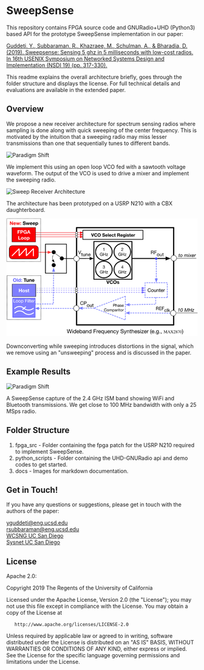 # SweepSense

This repository contains FPGA source code and GNURadio+UHD (Python3) based
API for the prototype SweepSense implementation in our paper:   

[Guddeti, Y., Subbaraman, R., Khazraee, M., Schulman, A., & Bharadia, D. (2019). 
Sweepsense: Sensing 5 ghz in 5 milliseconds with low-cost radios. 
In 16th USENIX Symposium on Networked Systems Design and Implementation (NSDI 19) (pp. 317-330).](https://www.usenix.org/conference/nsdi19/presentation/guddeti "Go to paper!")

This readme explains the overall architecture briefly, goes through the folder structure and displays the license.
For full technical details and evaluations are available in the extended paper.

## Overview

We propose a new receiver architecture for spectrum sensing radios where sampling
is done along with quick sweeping of the center frequency. This is motivated by
the intuition that a sweeping radio may miss lesser transmissions than one that
sequentially tunes to different bands.

![][par_shift]

We implement this using an open loop VCO fed with a sawtooth voltage waveform. The
output of the VCO is used to drive a mixer and implement the sweeping radio.

![][sweep_arch]

The architecture has been prototyped on a USRP N210 with a CBX daughterboard.


![VCO Core Sweeping Architecture][vco_core_swp]


Downconverting while sweeping introduces distortions in the signal, which we remove
using an "unsweeping" process and is discussed in the paper.


[sweep_arch]: ./docs/figure_2.png "Sweep Receiver Architecture"
[vco_core_swp]: ./docs/freqsynth.png "VCO Core Sweeping Architecture"
[par_shift]: ./docs/figure_1.png "Paradigm Shift"

## Example Results

![][ism_cap]

A SweepSense capture of the 2.4 GHz ISM band showing WiFi and Bluetooth transmissions. 
We get close to 100 MHz bandwidth with only a 25 MSps radio.

[ism_cap]: ./docs/figure_3.png "Paradigm Shift"


## Folder Structure

1. fpga_src - Folder containing the fpga patch for the USRP N210 required to implement SweepSense.   
2. python_scripts - Folder containing the UHD-GNURadio api and demo codes to get started.
3. docs - Images for markdown documentation.

## Get in Touch!

If you have any questions or suggestions, please get in touch with the authors of the paper:

yguddeti@eng.ucsd.edu    
rsubbaraman@eng.ucsd.edu    
[WCSNG UC San Diego](http://wcsng.ucsd.edu/)  
[Sysnet UC San Diego](https://www.sysnet.ucsd.edu/sysnet/)

## License

Apache 2.0:

   Copyright 2019 The Regents of the University of California

   Licensed under the Apache License, Version 2.0 (the "License");
   you may not use this file except in compliance with the License.
   You may obtain a copy of the License at

       http://www.apache.org/licenses/LICENSE-2.0

   Unless required by applicable law or agreed to in writing, software
   distributed under the License is distributed on an "AS IS" BASIS,
   WITHOUT WARRANTIES OR CONDITIONS OF ANY KIND, either express or implied.
   See the License for the specific language governing permissions and
   limitations under the License.
